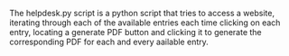 The helpdesk.py script is a python script that tries to access a website, iterating through each of the available entries each time clicking on each entry, locating a generate PDF button and clicking it to generate the corresponding PDF  for each and every aailable entry.
